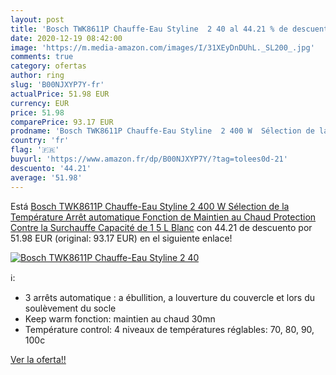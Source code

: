 ```yaml
---
layout: post
title: 'Bosch TWK8611P Chauffe-Eau Styline  2 40 al 44.21 % de descuento'
date: 2020-12-19 08:42:00
image: 'https://m.media-amazon.com/images/I/31XEyDnDUhL._SL200_.jpg'
comments: true
category: ofertas
author: ring
slug: 'B00NJXYP7Y-fr'
actualPrice: 51.98 EUR
currency: EUR
price: 51.98
comparePrice: 93.17 EUR
prodname: 'Bosch TWK8611P Chauffe-Eau Styline  2 400 W  Sélection de la Température  Arrêt automatique  Fonction de Maintien au Chaud  Protection Contre la Surchauffe   Capacité de 1 5 L  Blanc'
country: 'fr'
flag: '🇫🇷'
buyurl: 'https://www.amazon.fr/dp/B00NJXYP7Y/?tag=tolees0d-21'
descuento: '44.21'
average: '51.98'
---
```


Está [Bosch TWK8611P Chauffe-Eau Styline  2 400 W  Sélection de la Température  Arrêt automatique  Fonction de Maintien au Chaud  Protection Contre la Surchauffe   Capacité de 1 5 L  Blanc](https://www.amazon.fr/dp/B00NJXYP7Y/?tag=tolees0d-21) con 44.21 de descuento por 51.98 EUR (original: 93.17 EUR) en el siguiente enlace!

[![Bosch TWK8611P Chauffe-Eau Styline  2 40](https://m.media-amazon.com/images/I/31XEyDnDUhL._SL200_.jpg)](https://www.amazon.fr/dp/B00NJXYP7Y/?tag=tolees0d-21)

ℹ️:

- 3 arrêts automatique : a ébullition, a louverture du couvercle et lors du soulèvement du socle
- Keep warm fonction: maintien au chaud 30mn
- Température control: 4 niveaux de températures réglables: 70, 80, 90, 100c

[Ver la oferta!!](https://www.amazon.fr/dp/B00NJXYP7Y/?tag=tolees0d-21)
